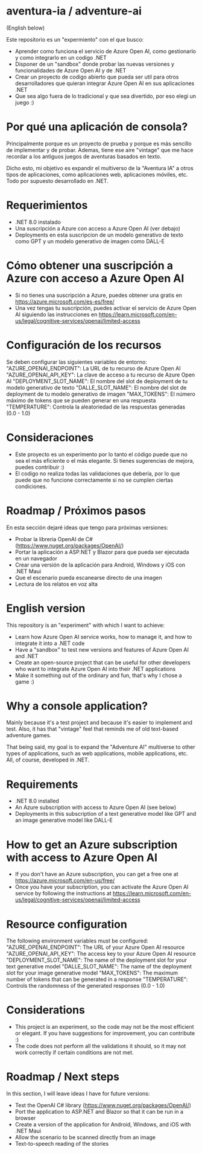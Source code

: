 # aventura-ia / adventure-ai
(English below)

Este repositorio es un "expermiento" con el que busco:
- Aprender como funciona el servicio de Azure Open AI, como gestionarlo y como integrarlo en un codigo .NET
- Disponer de un "sandbox" donde probar las nuevas versiones y funcionalidades de Azure Open AI y de .NET
- Crear un proyecto de codigo abierto que pueda ser util para otros desarrolladores que quieran integrar Azure Open AI en sus aplicaciones .NET
- Que sea algo fuera de lo tradicional y que sea divertido, por eso elegi un juego :)

# Por qué una aplicación de consola?
Principalmente porque es un proyecto de prueba y porque es más sencillo de implementar y de probar. Ademas, tiene ese aire "vintage" que me hace recordar a los antiguos juegos de aventuras basados en texto.

Dicho esto, mi objetivo es expandir el multiverso de la "Aventura IA" a otros tipos de aplicaciones, como aplicaciones web, aplicaciones móviles, etc. Todo por supuesto desarrollado en .NET.

# Requerimientos
- .NET 8.0 instalado
- Una suscripción a Azure con acceso a Azure Open AI (ver debajo)
- Deployments en esta suscripcion de un modelo generativo de texto como GPT y un modelo generativo de imagen como DALL-E

# Cómo obtener una suscripción a Azure con acceso a Azure Open AI
- Si no tienes una suscripción a Azure, puedes obtener una gratis en https://azure.microsoft.com/es-es/free/
- Una vez tengas tu suscripción, puedes activar el servicio de Azure Open AI siguiendo las instrucciones en https://learn.microsoft.com/en-us/legal/cognitive-services/openai/limited-access

# Configuración de los recursos
Se deben configurar las siguientes variables de entorno:
"AZURE_OPENAI_ENDPOINT": La URL de tu recurso de Azure Open AI
"AZURE_OPENAI_API_KEY": La clave de acceso a tu recurso de Azure Open AI
"DEPLOYMENT_SLOT_NAME": El nombre del slot de deployment de tu modelo generativo de texto
"DALLE_SLOT_NAME": El nombre del slot de deployment de tu modelo generativo de imagen
"MAX_TOKENS": El número máximo de tokens que se pueden generar en una respuesta 
"TEMPERATURE": Controla la aleatoriedad de las respuestas generadas (0.0 - 1.0)

# Consideraciones
- Este proyecto es un experimento por lo tanto el código puede que no sea el más eficiente o el más elegante. Si tienes sugerencias de mejora, puedes contribuir :)
- El codigo no realiza todas las validaciones que debería, por lo que puede que no funcione correctamente si no se cumplen ciertas condiciones. 

# Roadmap / Próximos pasos
En esta sección dejaré ideas que tengo para próximas versiones:

- Probar la libreria OpenAI de C# (https://www.nuget.org/packages/OpenAI/)
- Portar la aplicación a ASP.NET y Blazor para que pueda ser ejecutada en un navegador
- Crear una versión de la aplicación para Android, Windows y iOS con .NET Maui
- Que el escenario pueda escanearse directo de una imagen
- Lectura de los relatos en voz alta

# English version
This repository is an "experiment" with which I want to achieve:
- Learn how Azure Open AI service works, how to manage it, and how to integrate it into a .NET code
- Have a "sandbox" to test new versions and features of Azure Open AI and .NET
- Create an open-source project that can be useful for other developers who want to integrate Azure Open AI into their .NET applications
- Make it something out of the ordinary and fun, that's why I chose a game :)

# Why a console application?
Mainly because it's a test project and because it's easier to implement and test. Also, it has that "vintage" feel that reminds me of old text-based adventure games.

That being said, my goal is to expand the "Adventure AI" multiverse to other types of applications, such as web applications, mobile applications, etc. All, of course, developed in .NET.

# Requirements
- .NET 8.0 installed
- An Azure subscription with access to Azure Open AI (see below)
- Deployments in this subscription of a text generative model like GPT and an image generative model like DALL-E

# How to get an Azure subscription with access to Azure Open AI
- If you don't have an Azure subscription, you can get a free one at https://azure.microsoft.com/en-us/free/
- Once you have your subscription, you can activate the Azure Open AI service by following the instructions at https://learn.microsoft.com/en-us/legal/cognitive-services/openai/limited-access

# Resource configuration
The following environment variables must be configured:
"AZURE_OPENAI_ENDPOINT": The URL of your Azure Open AI resource
"AZURE_OPENAI_API_KEY": The access key to your Azure Open AI resource
"DEPLOYMENT_SLOT_NAME": The name of the deployment slot for your text generative model
"DALLE_SLOT_NAME": The name of the deployment slot for your image generative model
"MAX_TOKENS": The maximum number of tokens that can be generated in a response
"TEMPERATURE": Controls the randomness of the generated responses (0.0 - 1.0)

# Considerations
- This project is an experiment, so the code may not be the most efficient or elegant. If you have suggestions for improvement, you can contribute :)
- The code does not perform all the validations it should, so it may not work correctly if certain conditions are not met.

# Roadmap / Next steps
In this section, I will leave ideas I have for future versions:
- Test the OpenAI C# library (https://www.nuget.org/packages/OpenAI/)
- Port the application to ASP.NET and Blazor so that it can be run in a browser
- Create a version of the application for Android, Windows, and iOS with .NET Maui
- Allow the scenario to be scanned directly from an image
- Text-to-speech reading of the stories



